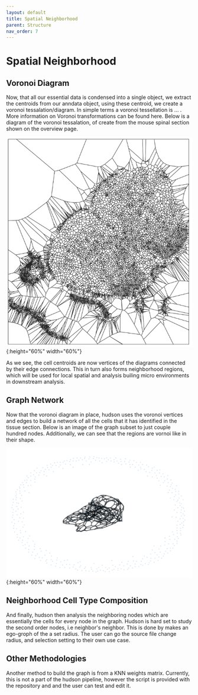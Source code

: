 ```yaml
---
layout: default
title: Spatial Neighborhood
parent: Structure 
nav_order: 7
---
```


# Spatial Neighborhood

## Voronoi Diagram 

<p align="justify ">

Now, that all our essential data is condensed into a single object, we extract the centroids from our anndata object, using these centroid, we create a voronoi tessalation/diagram. In simple terms a voronoi tessellation is ... . More information on Voronoi transformations can be found here. Below is a diagram of the voronoi tessalation, of create from the mouse spinal section shown on the overview page. 
</p> 

![voronoi](voronoi.png){:height="60%" width="60%"}

<p align="justify ">

As we see, the cell centroids are now vertices of the diagrams connected by their edge connections. This in turn also forms neighborhood regions, which will be used for local spatial and analysis builing micro environments in downstream analysis. 
</p> 

## Graph Network

<p align="justify ">

Now that the voronoi diagram in place, hudson uses the voronoi vertices and edges to build a network of all the cells that it has identified in the tissue section. Below is an image of the graph subset to just couple hundred nodes. Additionally, we can see that the regions are vornoi like in their shape.
</p> 

![voronoi](voronoi_graph.png){:height="60%" width="60%"}


## Neighborhood Cell Type Composition 

<p align="justify ">

And finally, hudson then analysis the neighboring nodes which are essentially the cells for every node in the graph. Hudson is hard set to study the second order nodes, i.e neighbor's neighbor. This is done by makes an ego-groph of the a set radius. The user can go the source file change radius, and selection setting to their own use case. 
</p> 


## Other Methodologies 

<p align="justify ">

Another method to build the graph is from a KNN weights matrix. Currently, this is not a part of the hudson pipeline, however the script is provided with the repository and and the user can test and edit it. 

</p> 
